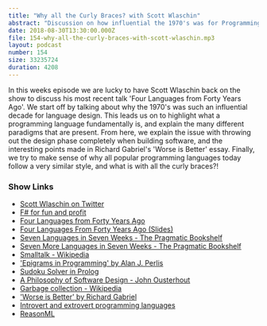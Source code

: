 ```yaml
---
title: "Why all the Curly Braces? with Scott Wlaschin"
abstract: "Discussion on how influential the 1970's was for Programming Languages and Paradigms"
date: 2018-08-30T13:30:00.000Z
file: 154-why-all-the-curly-braces-with-scott-wlaschin.mp3
layout: podcast
number: 154
size: 33235724
duration: 4208
---
```


In this weeks episode we are lucky to have Scott Wlaschin back on the show to discuss his most recent talk 'Four Languages from Forty Years Ago'.
We start off by talking about why the 1970's was such an influential decade for language design.
This leads us on to highlight what a programming language fundamentally is, and explain the many different paradigms that are present.
From here, we explain the issue with throwing out the design phase completely when building software, and the interesting points made in Richard Gabriel's 'Worse is Better' essay.
Finally, we try to make sense of why all popular programming languages today follow a very similar style, and what is with all the curly braces?!

### Show Links

- [Scott Wlaschin on Twitter](https://twitter.com/ScottWlaschin)
- [F# for fun and profit](https://fsharpforfunandprofit.com/)
- [Four Languages from Forty Years Ago](https://www.youtube.com/watch?v=0fpDlAEQio4)
- [Four Languages From Forty Years Ago (Slides)](https://www.slideshare.net/ScottWlaschin/four-languages-from-forty-years-ago)
- [Seven Languages in Seven Weeks - The Pragmatic Bookshelf](https://pragprog.com/book/btlang/seven-languages-in-seven-weeks)
- [Seven More Languages in Seven Weeks - The Pragmatic Bookshelf](https://pragprog.com/book/7lang/seven-more-languages-in-seven-weeks)
- [Smalltalk - Wikipedia](https://en.wikipedia.org/wiki/Smalltalk)
- ['Epigrams in Programming' by Alan J. Perlis](http://www.cs.yale.edu/homes/perlis-alan/quotes.html)
- [Sudoku Solver in Prolog](https://michal.muskala.eu/2017/01/25/sudoku-solver-in-prolog.html)
- [A Philosophy of Software Design - John Ousterhout](https://www.amazon.co.uk/Philosophy-Software-Design-John-Ousterhout/dp/1732102201)
- [Garbage collection - Wikipedia](https://en.wikipedia.org/wiki/Garbage_collection_(computer_science))
- ['Worse is Better' by Richard Gabriel](http://dreamsongs.com/WorseIsBetter.html)
- [Introvert and extrovert programming languages](https://fsharpforfunandprofit.com/posts/introvert-vs-extrovert/)
- [ReasonML](https://reasonml.github.io/)
